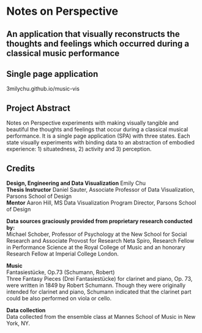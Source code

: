 # Notes on Perspective
## An application that visually reconstructs the thoughts and feelings which occurred during a classical music performance

## Single page application
3milychu.github.io/music-vis

## Project Abstract
Notes on Perspective experiments with making visually tangible and beautiful the thoughts and feelings that occur during a classical musical performance. It is a single page application (SPA) with three states. Each state visually experiments with binding data to an abstraction of embodied experience: 1) situatedness, 2) activity and 3) perception. 

## Credits
**Design, Engineering and Data Visualization** Emily Chu<br>
**Thesis Instructor** Daniel Sauter, Associate Professor of Data Visualization, Parsons School of Design<br>
**Mentor** Aaron Hill, MS Data Visualization Program Director, Parsons School of Design<br>

**Data sources graciously provided from proprietary research conducted by:**<br>
Michael Schober, Professor of Psychology at the New School for Social Research and Associate Provost for Research
Neta Spiro, Research Fellow in Performance Science at the Royal College of Music and an honorary Research Fellow at Imperial College London.

**Music**<br>
Fantasiestücke, Op.73 (Schumann, Robert)<br>
Three Fantasy Pieces (Drei Fantasiestücke) for clarinet and piano, Op. 73, were written in 1849 by Robert Schumann. Though they were originally intended for clarinet and piano, Schumann indicated that the clarinet part could be also performed on viola or cello.

**Data collection**<br>
Data collected from the ensemble class at Mannes School of Music in New York, NY.
